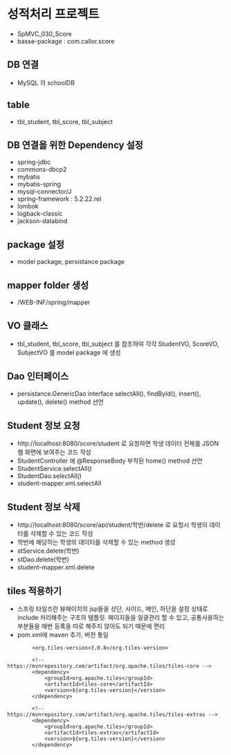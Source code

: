 # 성적처리 프로젝트
* SpMVC_030_Score
* basse-package : com.callor.score

## DB 연결
* MySQL 의 schoolDB

## table 
* tbl_student, tbl_score, tbl_subject

## DB 연결을 위한 Dependency 설정
* spring-jdbc
* commons-dbcp2
* mybatis
* mybatis-spring
* mysql-connector/J
* spring-framework : 5.2.22.rel
* lombok
* logback-classic
* jackson-databind


## package 설정
* model package, persistance package

## mapper folder 생성
* /WEB-INF/spring/mapper

## VO 클래스
* tbl_student, tbl_score, tbl_subject 를 참조하여 각각
StudentVO, ScoreVO, SubjectVO 를 model package 에 생성

## Dao 인터페이스
* persistance.GenericDao interface
selectAll(), findById(), insert(), update(), delete() method 선언

## Student 정보 요청
* http://localhost:8080/score/student 로 요청하면 학생 데이터 전체를 JSON 웹 화면에 보여주는 코드 작성
* StudentController 에 @ResponseBody 부착된 home() method 선언
* StudentService.selectAll()
* StudentDao.selectAll()
* student-mapper.xml.selectAll

## Student 정보 삭제
* http://localhost:8080/score/api/student/학번/delete 로 요청시 학생의 데이터를 삭제할 수 있는 코드 작성
* 학번에 해당하는 학생의 데이터를 삭제할 수 있는 method 생성 
* stService.delete(학번)
* stDao.delete(학번)
* student-mapper.xml.delete

## tiles 적용하기
* 스프링 타일즈란 뷰페이지의 jsp들을 상단, 사이드, 메인, 하단을 설정 상태로 include 처리해주는 구조의 템플릿. 페이지들을 일괄관리 할 수 있고, 공통사용하는 부분들을 매번 등록을 따로 해주지 않아도 되기 때문에 편리
* pom.xml에 maven 추가, 버전 통일
```
		<org.tiles-version>3.0.8</org.tiles-version>
```
```
		<!-- https://mvnrepository.com/artifact/org.apache.tiles/tiles-core -->
		<dependency>
			<groupId>org.apache.tiles</groupId>
			<artifactId>tiles-core</artifactId>
			<version>${org.tiles-version}</version>
		</dependency>
```
```
		<!-- https://mvnrepository.com/artifact/org.apache.tiles/tiles-extras -->
		<dependency>
			<groupId>org.apache.tiles</groupId>
			<artifactId>tiles-extras</artifactId>
			<version>${org.tiles-version}</version>
		</dependency>
```
